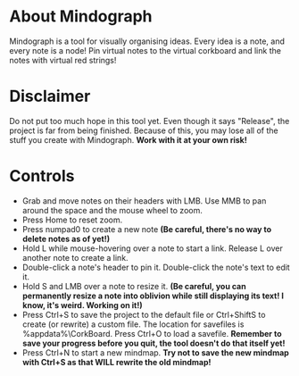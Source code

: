 # About Mindograph
Mindograph is a tool for visually organising ideas.
Every idea is a note, and every note is a node! Pin virtual notes to the virtual corkboard and link the notes with virtual red strings!

# Disclaimer
Do not put too much hope in this tool yet. Even though it says "Release", the project is far from being finished. Because of this, you may lose all of the stuff you create with Mindograph. **Work with it at your own risk!**

# Controls
- Grab and move notes on their headers with LMB. Use MMB to pan around the space and the mouse wheel to zoom.
- Press Home to reset zoom.
- Press numpad0 to create a new note
**(Be careful, there's no way to delete notes as of yet!)**
- Hold L while mouse-hovering over a note to start a link. Release L over another note to create a link.
- Double-click a note's header to pin it. Double-click the note's text to edit it.
- Hold S and LMB over a note to resize it.
**(Be careful, you can permanently resize a note into oblivion while still displaying its text! I know, it's weird. Working on it!)**
- Press Ctrl+S to save the project to the default file or Ctrl+ShiftS to create (or rewrite) a custom file. The location for savefiles is %appdata%\CorkBoard\. Press Ctrl+O to load a savefile.
**Remember to save your progress before you quit, the tool doesn't do that itself yet!**
- Press Ctrl+N to start a new mindmap. **Try not to save the new mindmap with Ctrl+S as that WILL rewrite the old mindmap!**
